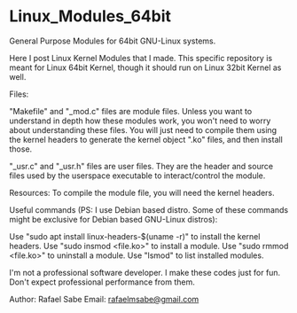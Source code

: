 # Linux_Modules_64bit
General Purpose Modules for 64bit GNU-Linux systems.

Here I post Linux Kernel Modules that I made. This specific repository is meant for Linux 64bit Kernel, though it should run on Linux 32bit Kernel as well.

Files:

"Makefile" and "_mod.c" files are module files. 
Unless you want to understand in depth how these modules work, you won't need to worry about understanding these files.
You will just need to compile them using the kernel headers to generate the kernel object ".ko" files, and then install those.

"_usr.c" and "_usr.h" files are user files.
They are the header and source files used by the userspace executable to interact/control the module.

Resources:
To compile the module file, you will need the kernel headers.

Useful commands (PS: I use Debian based distro. Some of these commands might be exclusive for Debian based GNU-Linux distros):

Use "sudo apt install linux-headers-$(uname -r)" to install the kernel headers.
Use "sudo insmod <file.ko>" to install a module.
Use "sudo rmmod <file.ko>" to uninstall a module.
Use "lsmod" to list installed modules.

I'm not a professional software developer. I make these codes just for fun. Don't expect professional performance from them.

Author: Rafael Sabe
Email: rafaelmsabe@gmail.com
